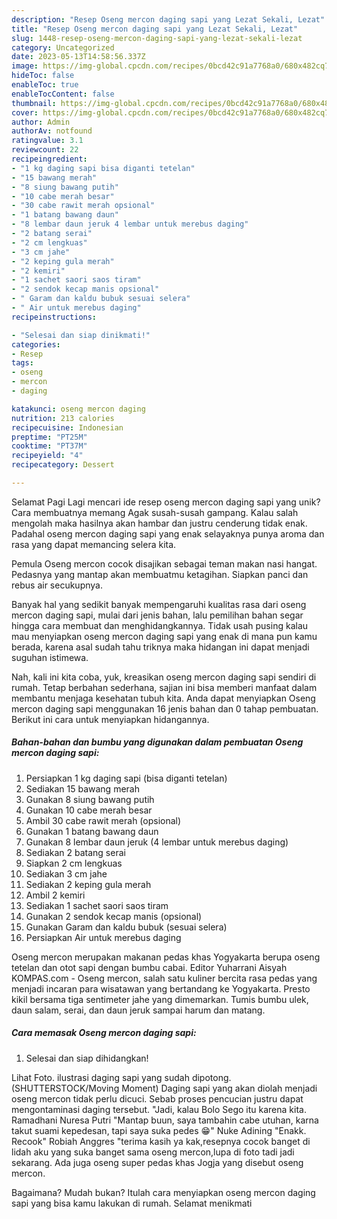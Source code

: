 ```yaml
---
description: "Resep Oseng mercon daging sapi yang Lezat Sekali, Lezat"
title: "Resep Oseng mercon daging sapi yang Lezat Sekali, Lezat"
slug: 1448-resep-oseng-mercon-daging-sapi-yang-lezat-sekali-lezat
category: Uncategorized
date: 2023-05-13T14:58:56.337Z
image: https://img-global.cpcdn.com/recipes/0bcd42c91a7768a0/680x482cq70/oseng-mercon-daging-sapi-foto-resep-utama.jpg
hideToc: false
enableToc: true
enableTocContent: false
thumbnail: https://img-global.cpcdn.com/recipes/0bcd42c91a7768a0/680x482cq70/oseng-mercon-daging-sapi-foto-resep-utama.jpg
cover: https://img-global.cpcdn.com/recipes/0bcd42c91a7768a0/680x482cq70/oseng-mercon-daging-sapi-foto-resep-utama.jpg
author: Admin
authorAv: notfound
ratingvalue: 3.1
reviewcount: 22
recipeingredient:
- "1 kg daging sapi bisa diganti tetelan"
- "15 bawang merah"
- "8 siung bawang putih"
- "10 cabe merah besar"
- "30 cabe rawit merah opsional"
- "1 batang bawang daun"
- "8 lembar daun jeruk 4 lembar untuk merebus daging"
- "2 batang serai"
- "2 cm lengkuas"
- "3 cm jahe"
- "2 keping gula merah"
- "2 kemiri"
- "1 sachet saori saos tiram"
- "2 sendok kecap manis opsional"
- " Garam dan kaldu bubuk sesuai selera"
- " Air untuk merebus daging"
recipeinstructions:

- "Selesai dan siap dinikmati!"
categories:
- Resep
tags:
- oseng
- mercon
- daging

katakunci: oseng mercon daging 
nutrition: 213 calories
recipecuisine: Indonesian
preptime: "PT25M"
cooktime: "PT37M"
recipeyield: "4"
recipecategory: Dessert

---
```



Selamat Pagi Lagi mencari ide resep oseng mercon daging sapi yang unik? Cara membuatnya memang Agak susah-susah gampang. Kalau salah mengolah maka hasilnya akan hambar dan justru cenderung tidak enak. Padahal oseng mercon daging sapi yang enak selayaknya punya aroma dan rasa yang dapat memancing selera kita.


Pemula Oseng mercon cocok disajikan sebagai teman makan nasi hangat. Pedasnya yang mantap akan membuatmu ketagihan. Siapkan panci dan rebus air secukupnya.

Banyak hal yang sedikit banyak mempengaruhi kualitas rasa dari oseng mercon daging sapi, mulai dari jenis bahan, lalu pemilihan bahan segar hingga cara membuat dan menghidangkannya. Tidak usah pusing kalau mau menyiapkan oseng mercon daging sapi yang enak di mana pun kamu berada, karena asal sudah tahu triknya maka hidangan ini dapat menjadi suguhan istimewa.


Nah, kali ini kita coba, yuk, kreasikan oseng mercon daging sapi sendiri di rumah. Tetap berbahan sederhana, sajian ini bisa memberi manfaat dalam membantu menjaga kesehatan tubuh kita. Anda dapat menyiapkan Oseng mercon daging sapi menggunakan 16 jenis bahan dan 0 tahap pembuatan. Berikut ini cara untuk menyiapkan hidangannya.

<!--inarticleads1-->

##### Bahan-bahan dan bumbu yang digunakan dalam pembuatan Oseng mercon daging sapi:

1. Persiapkan 1 kg daging sapi (bisa diganti tetelan)
1. Sediakan 15 bawang merah
1. Gunakan 8 siung bawang putih
1. Gunakan 10 cabe merah besar
1. Ambil 30 cabe rawit merah (opsional)
1. Gunakan 1 batang bawang daun
1. Gunakan 8 lembar daun jeruk (4 lembar untuk merebus daging)
1. Sediakan 2 batang serai
1. Siapkan 2 cm lengkuas
1. Sediakan 3 cm jahe
1. Sediakan 2 keping gula merah
1. Ambil 2 kemiri
1. Sediakan 1 sachet saori saos tiram
1. Gunakan 2 sendok kecap manis (opsional)
1. Gunakan  Garam dan kaldu bubuk (sesuai selera)
1. Persiapkan  Air untuk merebus daging


Oseng mercon merupakan makanan pedas khas Yogyakarta berupa oseng tetelan dan otot sapi dengan bumbu cabai. Editor Yuharrani Aisyah KOMPAS.com - Oseng mercon, salah satu kuliner bercita rasa pedas yang menjadi incaran para wisatawan yang bertandang ke Yogyakarta. Presto kikil bersama tiga sentimeter jahe yang dimemarkan. Tumis bumbu ulek, daun salam, serai, dan daun jeruk sampai harum dan matang. 

<!--inarticleads2-->

##### Cara memasak Oseng mercon daging sapi:


1. Selesai dan siap dihidangkan!

Lihat Foto. ilustrasi daging sapi yang sudah dipotong. (SHUTTERSTOCK/Moving Moment) Daging sapi yang akan diolah menjadi oseng mercon tidak perlu dicuci. Sebab proses pencucian justru dapat mengontaminasi daging tersebut. &#34;Jadi, kalau Bolo Sego itu karena kita. Ramadhani Nuresa Putri &#34;Mantap buun, saya tambahin cabe utuhan, karna takut suami kepedesan, tapi saya suka pedes 😁&#34; Nuke Adining &#34;Enakk. Recook&#34; Robiah Anggres &#34;terima kasih ya kak,resepnya cocok banget di lidah aku yang suka banget sama oseng mercon,lupa di foto tadi jadi sekarang. Ada juga oseng super pedas khas Jogja yang disebut oseng mercon. 

Bagaimana? Mudah bukan? Itulah cara menyiapkan oseng mercon daging sapi yang bisa kamu lakukan di rumah. Selamat menikmati
